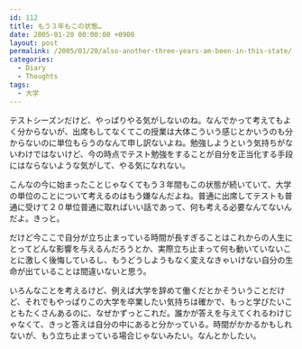 ```yaml
---
id: 112
title: もう３年もこの状態…
date: 2005-01-20 00:00:00 +0900
layout: post
permalink: /2005/01/20/also-another-three-years-am-been-in-this-state/
categories:
  - Diary
  - Thoughts
tags:
  - 大学
---
```

テストシーズンだけど、やっぱりやる気がしないのね。なんでかって考えてもよく分からないが、出席もしてなくてこの授業は大体こういう感じとかいうのも分からないのに単位もらうのなんて申し訳ないよね。勉強しようという気持ちがないわけではないけど、今の時点でテスト勉強をすることが自分を正当化する手段にはならないような気がして、やる気になれない。
  
<!--more-->

こんなの今に始まったことじゃなくてもう３年間もこの状態が続いていて、大学の単位のことについて考えるのはもう嫌なんだよね。普通に出席してテストも普通に受けて２０単位普通に取ればいい話であって、何も考える必要なんてないんだよ。きっと。
  
だけど今ここで自分が立ち止まっている時間が長すぎることはこれからの人生にとってどんな影響を与えるんだろうとか、実際立ち止まって何も動いていないことに激しく後悔しているし、もうどうしようもなく変えなきゃいけない自分の生命が出ていることは間違いないと思う。
  
いろんなことを考えるけど、例えば大学を辞めて働くだとかそういうことだけど、それでもやっぱりこの大学を卒業したい気持ちは確かで、もっと学びたいこともたくさんあるのに、なぜかずっとこれだ。誰かが答えを与えてくれるわけじゃなくて、きっと答えは自分の中にあると分かっている。時間がかかるかもしれないが、もう立ち止まっている場合じゃないみたい。なんとかしたい。
